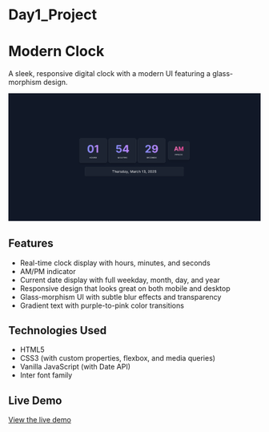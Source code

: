 # Day1_Project
# Modern Clock

A sleek, responsive digital clock with a modern UI featuring a glass-morphism design.

![Modern Clock Preview](https://github.com/ShahilMd/100Days_JS_Projecs/blob/099fa11da1a0c2ff9f6d84165d260e40ea181c01/MORDEN%20CLOCK/Screenshot%202025-03-13%20015441.png)

## Features

- Real-time clock display with hours, minutes, and seconds
- AM/PM indicator
- Current date display with full weekday, month, day, and year
- Responsive design that looks great on both mobile and desktop
- Glass-morphism UI with subtle blur effects and transparency
- Gradient text with purple-to-pink color transitions

## Technologies Used

- HTML5
- CSS3 (with custom properties, flexbox, and media queries)
- Vanilla JavaScript (with Date API)
- Inter font family

## Live Demo

[View the live demo](https://modernclockit.netlify.app/)

